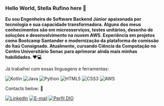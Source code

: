 ### Hello World, Stella Rufino here 👋
<strong>

<p align="left"> 
 Eu sou Engenheira de Software Backend Júnior apaixonada por tecnologia e sua capacidade transformadora. Alguns dos meus conhecimentos são em microsserviços, testes unitários, desenho de soluções e desenvolvimento na nuvem AWS. Experiência em projetos como Bootcamp Santander e modernização da plataforma de comissão do Itaú Consignado. Atualmente, cursando Ciência da Computação no Centro Universitário Senac para aprimorar ainda mais minhas habilidades. ❤💻</strong><br>
</p>

<p align="left"> 
Já trabalhei com essas linguagens e ferramentas:
</p>  

![Kotlin](https://img.shields.io/badge/Kotlin-0095D5?&style=for-the-badge&logo=kotlin&logoColor=white)
![Java](https://img.shields.io/badge/java-%23ED8B00.svg?style=for-the-badge&logo=openjdk&logoColor=white)
![Python](https://img.shields.io/badge/python-3670A0?style=for-the-badge&logo=python&logoColor=ffdd54)
![HTML5](https://img.shields.io/badge/HTML5-E34F26?style=for-the-badge&logo=html5&logoColor=white)
![CSS3](https://img.shields.io/badge/CSS3-1572B6?style=for-the-badge&logo=css3&logoColor=white)
![AWS](https://img.shields.io/badge/AWS-000.svg?style=for-the-badge&logo=amazon-aws&logoColor=white)



 
<p align="left">
  Contacts below: 📧
</p>

[![LinkedIn](https://img.shields.io/badge/-LinkedIn-000?style=for-the-badge&logo=linkedin&logoColor=30A3DC)](https://www.linkedin.com/in/stellarufino/)
[![E-mail](https://img.shields.io/badge/-Email-000?style=for-the-badge&logo=microsoft-outlook&logoColor=E94D5F)](mailto:stellarufino@gmail.com)
[![Perfil DIO](https://img.shields.io/badge/-Meu%20Perfil%20na%20DIO-30A3DC?style=for-the-badge)](https://www.dio.me/users/stellarufino)



</strong>
